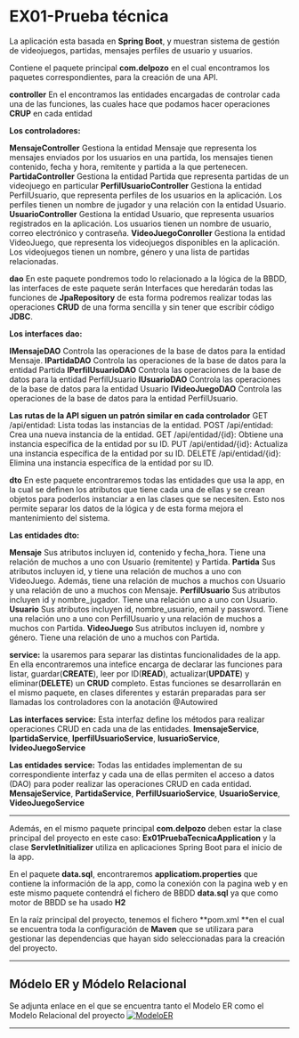 # EX01-Prueba técnica

La aplicación esta basada en **Spring Boot**, y muestran sistema de gestión de videojuegos, partidas, mensajes perfiles de usuario y usuarios. 

Contiene el paquete principal **com.delpozo** en el cual encontramos los paquetes correspondientes, para la creación de una API.

**controller**
En el encontramos las entidades encargadas de controlar cada una de las funciones, las cuales hace que podamos hacer operaciones **CRUP** en cada entidad

**Los controladores:**

**MensajeController**
Gestiona la entidad Mensaje que representa los mensajes enviados por los usuarios en una partida, los mensajes tienen contenido, fecha y hora, remitente
y partida a la que pertenecen.
**PartidaController**
Gestiona la entidad Partida que representa partidas de un videojuego en particular
**PerfilUsuarioController**
Gestiona la entidad PerfilUsuario, que representa perfiles de los usuarios en la aplicación. Los perfiles tienen un nombre de jugador y una relación con la entidad Usuario.
**UsuarioController**
Gestiona la entidad Usuario, que representa usuarios registrados en la aplicación. Los usuarios tienen un nombre de usuario, correo electrónico y contraseña.
**VideoJuegoConroller**
Gestiona la entidad VideoJuego, que representa los videojuegos disponibles en la aplicación. Los videojuegos tienen un nombre, género y una lista de partidas relacionadas.
  
**dao** 
En este paquete pondremos todo lo relacionado a la lógica de la BBDD, las interfaces de este paquete serán Interfaces que heredarán todas las funciones de **JpaRepository** de esta forma podremos realizar todas las operaciones **CRUD** de una forma sencilla y sin tener que escribir código **JDBC**.

**Los interfaces dao:**

 **IMensajeDAO**
Controla las operaciones de la base de datos para la entidad Mensaje.
**IPartidaDAO**
Controla las operaciones de la base de datos para la entidad Partida
**IPerfilUsuarioDAO**
Controla las operaciones de la base de datos para la entidad PerfilUsuario
**IUsuarioDAO**
Controla las operaciones de la base de datos para la entidad Usuario
**IVideoJuegoDAO**
Controla las operaciones de la base de datos para la entidad PerfilUsuario.

**Las rutas de la API siguen un patrón similar en cada controlador**
GET /api/entidad:				Lista todas las instancias de la entidad.
POST /api/entidad:				Crea una nueva instancia de la entidad.
GET /api/entidad/{id}: 			Obtiene una instancia específica de la entidad por su ID.
PUT /api/entidad/{id}: 			Actualiza una instancia específica de la entidad por su ID.
DELETE /api/entidad/{id}: 		Elimina una instancia específica de la entidad por su ID.
  
**dto** 
En este paquete encontraremos todas las entidades que usa la app, en la cual se definen los atributos que tiene cada una de ellas y se crean objetos para poderlos instanciar a en las clases que se necesiten. Esto nos permite separar los datos de la lógica y de esta forma mejora el mantenimiento del sistema.

**Las entidades dto:**

**Mensaje**
Sus atributos incluyen id, contenido y fecha_hora. Tiene una relación de muchos a uno con Usuario (remitente) y Partida. 
**Partida**
Sus atributos incluyen id, y tiene una relación de muchos a uno con VideoJuego. Además, tiene una relación de muchos a muchos con Usuario y una relación de uno a muchos con Mensaje. 
**PerfilUsuario**
Sus atributos incluyen id y nombre_jugador. Tiene una relación uno a uno con Usuario.
**Usuario**
Sus atributos incluyen id, nombre_usuario, email y password. Tiene una relación uno a uno con PerfilUsuario y una relación de muchos a muchos con Partida.
**VideoJuego**
Sus atributos incluyen id, nombre y género. Tiene una relación de uno a muchos con Partida.

**service:**
la usaremos para separar las distintas funcionalidades de la app. En ella encontraremos una intefice encarga de declarar las funciones para listar, guardar(**CREATE**), leer por ID(**READ**), actualizar(**UPDATE**) y eliminar(**DELETE**) un **CRUD** completo.
Estas funciones se desarrollarán en el mismo paquete, en clases diferentes y estarán preparadas para ser llamadas los controladores con la anotación @Autowired

**Las interfaces service:**
Esta interfaz define los métodos para realizar operaciones CRUD en cada una de las entidades.
**ImensajeService**, **IpartidaService**, **IperfilUsuarioService**, **IusuarioService**, **IvideoJuegoService**

**Las entidades service:**
Todas las entidades implementan de su correspondiente interfaz y cada una de ellas permiten el acceso a datos (DAO) para poder realizar las operaciones CRUD en cada entidad.
**MensajeService**, **PartidaService**, **PerfilUsuarioService**, **UsuarioService**, **VideoJuegoService**

------------
Además, en el mismo paquete principal **com.delpozo** deben estar la clase principal del proyecto en este caso: **Ex01PruebaTecnicaApplication** y la clase **ServletInitializer** utiliza en aplicaciones Spring Boot para el inicio de la app.

En el paquete **data.sql**, encontraremos **applicatiom.properties** que contiene la información de la app, como la conexión con la pagina web y en este mismo paquete contendrá el fichero de BBDD **data.sql** ya que como motor de BBDD se ha usado **H2**

En la raíz principal del proyecto, tenemos el fichero **pom.xml **en el cual se encuentra toda la configuración de **Maven** que se utilizara para gestionar las dependencias que hayan sido seleccionadas para la creación del proyecto.

------------
## Módelo ER y Módelo Relacional
Se adjunta enlace en el que se encuentra tanto el Modelo ER como el Modelo Relacional del proyecto
[![ModeloER](ModeloER "ModeloER")](https://github.com/AlbertoDPH/adph-tsystems-ex01/blob/master/EX01_PruebaTecnica.jpg "ModeloER")

------------
